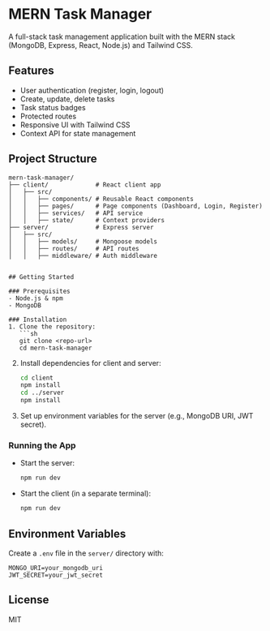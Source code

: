 # MERN Task Manager

A full-stack task management application built with the MERN stack (MongoDB, Express, React, Node.js) and Tailwind CSS.

## Features
- User authentication (register, login, logout)
- Create, update, delete tasks
- Task status badges
- Protected routes
- Responsive UI with Tailwind CSS
- Context API for state management

## Project Structure
```
mern-task-manager/
├── client/             # React client app
│   ├── src/
│   │   ├── components/ # Reusable React components
│   │   ├── pages/      # Page components (Dashboard, Login, Register)
│   │   ├── services/   # API service
│   │   ├── state/      # Context providers
├── server/             # Express server
│   ├── src/
│   │   ├── models/     # Mongoose models
│   │   ├── routes/     # API routes
│   │   ├── middleware/ # Auth middleware


## Getting Started

### Prerequisites
- Node.js & npm 
- MongoDB

### Installation
1. Clone the repository:
   ```sh
   git clone <repo-url>
   cd mern-task-manager
   ```
2. Install dependencies for client and server:
   ```sh
   cd client
   npm install
   cd ../server
   npm install
   ```
3. Set up environment variables for the server (e.g., MongoDB URI, JWT secret).

### Running the App
- Start the server:
  ```sh
  npm run dev
  ```
- Start the client (in a separate terminal):
  ```sh
  npm run dev
  ```

## Environment Variables
Create a `.env` file in the `server/` directory with:
```
MONGO_URI=your_mongodb_uri
JWT_SECRET=your_jwt_secret
```

## License
MIT
